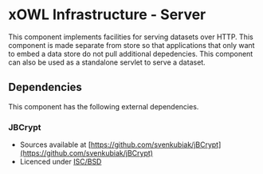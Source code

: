 # xOWL Infrastructure - Server #

This component implements facilities for serving datasets over HTTP.
This component is made separate from store so that applications that only want to embed a data store do not pull additional depedencies.
This component can also be used as a standalone servlet to serve a dataset.

## Dependencies

This component has the following external dependencies.

### JBCrypt

* Sources available at [https://github.com/svenkubiak/jBCrypt](https://github.com/svenkubiak/jBCrypt)
* Licenced under [ISC/BSD](https://github.com/svenkubiak/jBCrypt/blob/master/LICENSE)